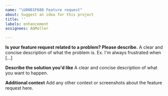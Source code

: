 ```yaml
---
name: "\U0001F680 Feature request"
about: Suggest an idea for this project
title: ''
labels: enhancement
assignees: AGMoller

---
```


**Is your feature request related to a problem? Please describe.**
A clear and concise description of what the problem is. Ex. I'm always frustrated when [...]

**Describe the solution you'd like**
A clear and concise description of what you want to happen.

**Additional context**
Add any other context or screenshots about the feature request here.
